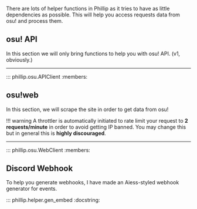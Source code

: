 There are lots of helper functions in Phillip as it tries to have as little dependencies as possible.
This will help you access requests data from osu! and process them.

## osu! API

In this section we will only bring functions to help you with osu! API. (v1, obviously.)

---

::: phillip.osu.APIClient
    :members:

## osu!web

In this section, we will scrape the site in order to get data from osu!

!!! warning
    A throttler is automatically initiated to rate limit your request to **2 requests/minute** 
    in order to avoid getting IP banned. You may change this but in general this is **highly discouraged**.

---

::: phillip.osu.WebClient
    :members:


## Discord Webhook

To help you generate webhooks, I have made an Aiess-styled webhook generator for events.

::: phillip.helper.gen_embed
    :docstring:

